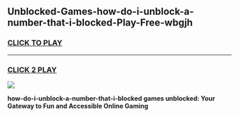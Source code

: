 
## Unblocked-Games-how-do-i-unblock-a-number-that-i-blocked-Play-Free-wbgjh
<h3>
<a href="https://premium76.site?title=how-do-i-unblock-a-number-that-i-blocked&ref=18A1">CLICK TO PLAY</a></h3>
<hr>

<h3>
<a href="https://premium76.site?title=how-do-i-unblock-a-number-that-i-blocked&ref=18A1">CLICK 2 PLAY</a>
  
</h3>

<a href="https://premium76.site?title=how-do-i-unblock-a-number-that-i-blocked&ref=18A1"><img src="https://clearcache.store/games.png"></a>


**how-do-i-unblock-a-number-that-i-blocked games unblocked: Your Gateway to Fun and Accessible Online Gaming**
